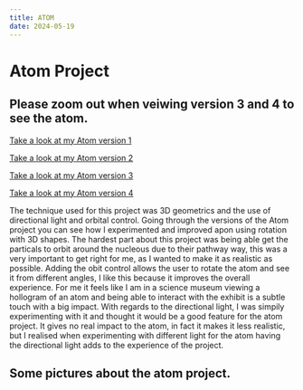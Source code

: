 ```yaml
---
title: ATOM
date: 2024-05-19
---
```


# Atom Project

## Please zoom out when veiwing version 3 and 4 to see the atom.

[Take a look at my Atom version 1](/creative-coding-pages/code/atom01/index.html)

[Take a look at my Atom version 2](/creative-coding-pages/code/atom02/index.html)

[Take a look at my Atom version 3](/creative-coding-pages/code/atom03/index.html)

[Take a look at my Atom version 4](/creative-coding-pages/code/atom04/index.html)

The technique used for this project was 3D geometrics and the use of directional light and orbital control. Going through the versions of the Atom project you can see how I experimented and improved apon using rotation with 3D shapes. The hardest part about this project was being able get the particals to orbit around the nucleous due to their pathway way, this was a very important to get right for me, as I wanted to make it as realistic as possible. Adding the obit control allows the user to rotate the atom and see it from different angles, I like this because it improves the overall experience. For me it feels like I am in a science museum viewing a hollogram of an atom and being able to interact with the exhibit is a subtle touch with a big impact. With regards to the directional light, I was simpily experimenting with it and thought it would be a good feature for the atom project. It gives no real impact to the atom, in fact it makes it less realistic, but I realised when experimenting with different light for the atom having the directional light adds to the experience of the project.

## Some pictures about the atom project.
